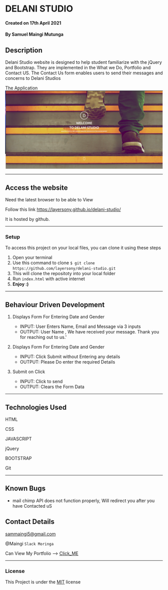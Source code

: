 # DELANI STUDIO


#### Created on 17th April 2021
#### By Samuel Maingi Mutunga

## Description 

Delani Studio website is designed to help student familiarize with the jQuery and Bootstrap. They are implemented in the What we Do, Portfolio and Contact US. The Contact Us form enables users to send their messages and concerns to Delani Studios

The Application
![Preview](./assets/landin.png)

---

## Access the website
Need the latest browser to be able to View

Follow this link https://layersony.github.io/delani-studio/

It is hosted by github.

---

### Setup
To access this project on your local files, you can clone it using these steps
1. Open your terminal
1. Use this command to clone `$ git clone https://github.com/layersony/delani-studio.git`
1. This will clone the repositoty into your local folder
1. Run `index.html` with active internet
1. __Enjoy :)__

---

## Behaviour Driven Development

1. Displays Form For Entering Date and Gender
   - INPUT: User Enters Name, Email and Message via 3 inputs
   - OUTPUT: User Name , We have received your message. Thank you for reaching out to us.'

1. Displays Form For Entering Date and Gender
   - INPUT: Click Submit without Entering any details
   - OUTPUT:  Please Do enter the required Details

2. Submit on Click
   - INPUT: Click to send
   - OUTPUT: Clears the Form Data

---

## Technologies Used
HTML

CSS

JAVASCRIPT

jQuery

BOOTSTRAP

Git

---

## Known Bugs
* mail chimp API does not function properly, Will redirect you after you have Contacted uS

## Contact Details
sammaingi5@gmail.com

@Maingi `Slack Moringa`

Can View My Portfolio --> [Click_ME](https://layersony.github.io/portfolio/)

---

### License
This Project is under the [MIT](LICENCE) license


